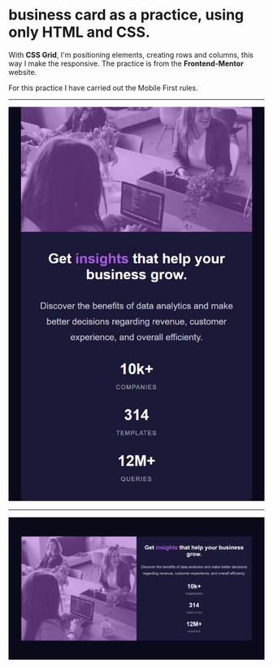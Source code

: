 # business card as a practice, using only HTML and CSS.

With **CSS Grid**, I'm positioning elements, creating rows and columns, this way I make the responsive. The practice is from the **Frontend-Mentor** website.

For this practice I have carried out the Mobile First rules.

---

![mobile](/screenshots/mobile.png "mobile img")

---

![desktop](/screenshots/desktop.png "desktop img")
